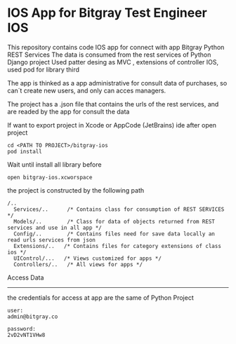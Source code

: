 # IOS App for Bitgray Test Engineer IOS #

This repository contains code IOS app for connect with app Bitgray Python REST Services
The data is consumed from the rest services of Python Django project
Used patter desing as MVC , extensions of controller IOS, used pod for library third

The app is thinked as a app administrative for consult data of purchases, so can´t create new users, and only can acces managers.

The project has a .json file that contains the urls of the rest services, and are readed by the app for consult the data

If want to export project in Xcode or AppCode (JetBrains) ide after open project
  
    cd <PATH TO PROJECT>/bitgray-ios
    pod install
  
Wait until install all library before

    open bitgray-ios.xcworspace
  
  
the project is constructed by the following path


    /..
      Services/..      /* Contains class for consumption of REST SERVICES */
      Models/..        /* Class for data of objects returned from REST services and use in all app */
      Config/..        /* Contains files need for save data locally an read urls services from json
      Extensions/..   /* Contains files for category extensions of class ios */
      UIControl/...   /* Views customized for apps */
      Controllers/..   /* All views for apps */

Access Data
____________

the credentials for access at app are the same of Python Project

    user:
    admin@bitgray.co

    password:
    2vD2vNT1VHw8

